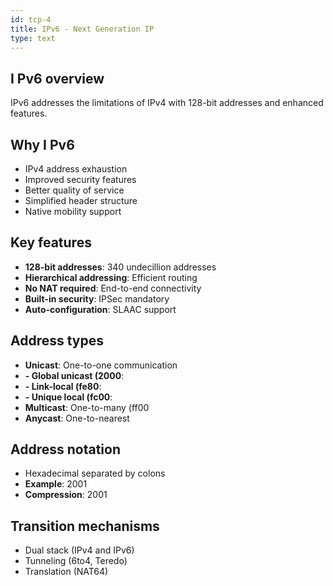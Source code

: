 ```yaml
---
id: tcp-4
title: IPv6 - Next Generation IP
type: text
---
```


## I Pv6 overview

IPv6 addresses the limitations of IPv4 with 128-bit addresses and enhanced features.

## Why  I Pv6

- IPv4 address exhaustion
- Improved security features
- Better quality of service
- Simplified header structure
- Native mobility support

## Key features

- **128-bit addresses**: 340 undecillion addresses
- **Hierarchical addressing**: Efficient routing
- **No NAT required**: End-to-end connectivity
- **Built-in security**: IPSec mandatory
- **Auto-configuration**: SLAAC support

## Address types

- **Unicast**: One-to-one communication
- **- Global unicast (2000**: 
- **- Link-local (fe80**: 
- **- Unique local (fc00**: 
- **Multicast**: One-to-many (ff00
- **Anycast**: One-to-nearest

## Address notation

- Hexadecimal separated by colons
- **Example**: 2001
- **Compression**: 2001

## Transition mechanisms

- Dual stack (IPv4 and IPv6)
- Tunneling (6to4, Teredo)
- Translation (NAT64)